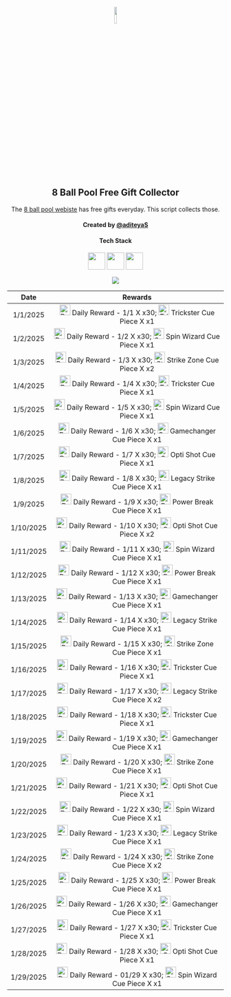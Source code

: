 <p align="center">
  <img src="https://github.com/aditeyaS/8bp-free-gift-collector/blob/main/8bplogo.png" height="10%" />
  <h2 align="center">8 Ball Pool Free Gift Collector</h3>
  <p align="center">The <a href="https://8ballpool.com/en/shop" target="_blank">8 ball pool webiste</a> has free gifts everyday. This script collects those.</p>
  <h4 align="center">Created by <a href="https://github.com/aditeyaS" target="_blank">@aditeyaS</a></h4>
  <div>
    <h4 align="center">Tech Stack</h4>
    <p align="center">
      <img height="40" width="40" src="https://cdn.simpleicons.org/javascript/F7DF1E" />
      <img height="40" width="40" src="https://cdn.simpleicons.org/puppeteer/40B5A4" />
      <img height="40" width="40" src="https://cdn.simpleicons.org/githubactions/2088FF" />
    </p>
  </div>
  <p align="center">
    <a href="https://github.com/aditeyaS/8bp-free-gift-collector/tree/main/archive" aria-label="View previous rewards">
        <img src="https://img.shields.io/badge/View_previous_rewards-8A2BE2?style=for-the-badge"/>
    </a>
  </p>
</p>

| Date | Rewards |
| :---: | :---: |
| 1/1/2025 | <img src="https://prod-hub-config.8ballpool.com/webshop_20241223_1728/knc92Qh2qAlS7O-wXN43BkwdG6XGR61TwmuGjM3tF8G3YRcZgVoh0PxcLmzMvTB1zOV0A0PSuSQVP5q_EnuW2w~9q8rQd_Sb5xX4yLLlQZx_WOB_NqvUXrmB9TQTA3SSCY.png" height="25" alt="Daily Reward - 1/1"/> Daily Reward - 1/1 X x30; <img src="https://prod-hub-config.8ballpool.com/webshop_20241223_1728/32jsniAyJp8Koi0nFarCqcjJ-v6oYuYEOVFx9DXCYi5dv7VvjPsgr9KH5DqUw3FMCWpYi66hIABPEO7obsXx-w~syawBUG7v9ZD3_1GoYhQWWK3heuF82at1vhrtd87Dxs.png" height="25" alt="Trickster Cue Piece"/> Trickster Cue Piece X x1 |
| 1/2/2025 | <img src="https://prod-hub-config.8ballpool.com/webshop_20241227_1742/knc92Qh2qAlS7O-wXN43BkwdG6XGR61TwmuGjM3tF8G3YRcZgVoh0PxcLmzMvTB1zOV0A0PSuSQVP5q_EnuW2w~9q8rQd_Sb5xX4yLLlQZx_WOB_NqvUXrmB9TQTA3SSCY.png" height="25" alt="Daily Reward - 1/2"/> Daily Reward - 1/2 X x30; <img src="https://prod-hub-config.8ballpool.com/webshop_20241227_1742/kRJ26qKDdiBr7BhDRql2WrGCjCeFmptmjEUzSV4nyT6IGfVzTv-8-r-Q-BRtkWB-VvofUc7CY9ifbsxldEok0Q~sNj_SHAvyngabQPPIdbDvVfHJL_RJMjZugE2GipYfyE.png" height="25" alt="Spin Wizard Cue Piece"/> Spin Wizard Cue Piece X x1 |
| 1/3/2025 | <img src="https://prod-hub-config.8ballpool.com/webshop_20241227_1742/knc92Qh2qAlS7O-wXN43BkwdG6XGR61TwmuGjM3tF8G3YRcZgVoh0PxcLmzMvTB1zOV0A0PSuSQVP5q_EnuW2w~9q8rQd_Sb5xX4yLLlQZx_WOB_NqvUXrmB9TQTA3SSCY.png" height="25" alt="Daily Reward - 1/3"/> Daily Reward - 1/3 X x30; <img src="https://prod-hub-config.8ballpool.com/webshop_20241227_1742/uew70LP1xb3fHZ8xtHSMRjEDW6rQ-cY3eRnnLRVJ5PBkhlO70MdgREScjjHMEG3N3FfsdgoJReO2lQIBmWkjLA~ENU5GRG4OIdHfBvOoxa5uTu2UabVzPAuR6xkk5SJypA.png" height="25" alt="Strike Zone Cue Piece"/> Strike Zone Cue Piece X x2 |
| 1/4/2025 | <img src="https://prod-hub-config.8ballpool.com/webshop_20241227_1742/knc92Qh2qAlS7O-wXN43BkwdG6XGR61TwmuGjM3tF8G3YRcZgVoh0PxcLmzMvTB1zOV0A0PSuSQVP5q_EnuW2w~9q8rQd_Sb5xX4yLLlQZx_WOB_NqvUXrmB9TQTA3SSCY.png" height="25" alt="Daily Reward - 1/4"/> Daily Reward - 1/4 X x30; <img src="https://prod-hub-config.8ballpool.com/webshop_20241227_1742/32jsniAyJp8Koi0nFarCqcjJ-v6oYuYEOVFx9DXCYi5dv7VvjPsgr9KH5DqUw3FMCWpYi66hIABPEO7obsXx-w~syawBUG7v9ZD3_1GoYhQWWK3heuF82at1vhrtd87Dxs.png" height="25" alt="Trickster Cue Piece"/> Trickster Cue Piece X x1 |
| 1/5/2025 | <img src="https://prod-hub-config.8ballpool.com/webshop_20241227_1742/knc92Qh2qAlS7O-wXN43BkwdG6XGR61TwmuGjM3tF8G3YRcZgVoh0PxcLmzMvTB1zOV0A0PSuSQVP5q_EnuW2w~9q8rQd_Sb5xX4yLLlQZx_WOB_NqvUXrmB9TQTA3SSCY.png" height="25" alt="Daily Reward - 1/5"/> Daily Reward - 1/5 X x30; <img src="https://prod-hub-config.8ballpool.com/webshop_20241227_1742/kRJ26qKDdiBr7BhDRql2WrGCjCeFmptmjEUzSV4nyT6IGfVzTv-8-r-Q-BRtkWB-VvofUc7CY9ifbsxldEok0Q~sNj_SHAvyngabQPPIdbDvVfHJL_RJMjZugE2GipYfyE.png" height="25" alt="Spin Wizard Cue Piece"/> Spin Wizard Cue Piece X x1 |
| 1/6/2025 | <img src="https://prod-hub-config.8ballpool.com/webshop_20241227_1742/knc92Qh2qAlS7O-wXN43BkwdG6XGR61TwmuGjM3tF8G3YRcZgVoh0PxcLmzMvTB1zOV0A0PSuSQVP5q_EnuW2w~9q8rQd_Sb5xX4yLLlQZx_WOB_NqvUXrmB9TQTA3SSCY.png" height="25" alt="Daily Reward - 1/6"/> Daily Reward - 1/6 X x30; <img src="https://prod-hub-config.8ballpool.com/webshop_20241227_1742/gfAwKYBs_hqq_Su7FRAUAFxbgI5Gx0kdx__P8u2kewXDUik6XCodC8Wf_TOaHFrt_EbYIi5xt1AA2xwY8QCueQ~IiSrrgA2lgrL2fRsW62I5UYetQYmw-rdPum9EzVKL8g.png" height="25" alt="Gamechanger Cue Piece"/> Gamechanger Cue Piece X x1 |
| 1/7/2025 | <img src="https://prod-hub-config.8ballpool.com/webshop_20241227_1742/knc92Qh2qAlS7O-wXN43BkwdG6XGR61TwmuGjM3tF8G3YRcZgVoh0PxcLmzMvTB1zOV0A0PSuSQVP5q_EnuW2w~9q8rQd_Sb5xX4yLLlQZx_WOB_NqvUXrmB9TQTA3SSCY.png" height="25" alt="Daily Reward - 1/7"/> Daily Reward - 1/7 X x30; <img src="https://prod-hub-config.8ballpool.com/webshop_20241227_1742/Psx-E7uPYsPupGj0nxmL-ggEUzHn-7lsgkMAwlcVF4gwPZSN_a8mgloScb-GG-vdGTPe2BGN48s55voNCggOwg~AFzNC1iBF6kM5VF7z3TAuOb6gNgagPGTHZUH3ViCTlg.png" height="25" alt="Opti Shot Cue Piece"/> Opti Shot Cue Piece X x1 |
| 1/8/2025 | <img src="https://prod-hub-config.8ballpool.com/webshop_20250107_15659/1ZtoEzX1hHxFBKFMljOJBabn5LbeuYpWsbxrbZ3CrTun5j-TcquRPECdRNAGtrd6VR6xYxzi_bbODFLK8GFpDg~wVwiSrKTJuZ9x1lU3cXaKT7RGxMOrPtVclMkeVopDPs.png" height="25" alt="Daily Reward - 1/8"/> Daily Reward - 1/8 X x30; <img src="https://prod-hub-config.8ballpool.com/webshop_20250107_15659/8PI4-d_WCdZfX89MjpTDzhvZExiSs82ceYsV3TPfPrBD7Zjbrai0rqGWpaBnBKerusaWXi6G3FBR3FHmaATb_Q~gK2G3yYltIZcfsuN4lhxXVq-ktHacK_yO3ac-N6McFA.png" height="25" alt="Legacy Strike Cue Piece"/> Legacy Strike Cue Piece X x1 |
| 1/9/2025 | <img src="https://prod-hub-config.8ballpool.com/webshop_20250107_15659/1ZtoEzX1hHxFBKFMljOJBabn5LbeuYpWsbxrbZ3CrTun5j-TcquRPECdRNAGtrd6VR6xYxzi_bbODFLK8GFpDg~wVwiSrKTJuZ9x1lU3cXaKT7RGxMOrPtVclMkeVopDPs.png" height="25" alt="Daily Reward - 1/9"/> Daily Reward - 1/9 X x30; <img src="https://prod-hub-config.8ballpool.com/webshop_20250107_15659/mNnZWuEOnaxrZiFEn0apCZsaxydrm7_45_rCxX7ipZjrua-KLdMHlxKeu77TZwEAUZCsVA52ZIKsmXiDVeUwVQ~kx0MT45xRtcGPIPCqrnGTAezM0yQc5Ind0hQgvrI-xc.png" height="25" alt="Power Break Cue Piece"/> Power Break Cue Piece X x1 |
| 1/10/2025 | <img src="https://prod-hub-config.8ballpool.com/webshop_20250107_15659/1ZtoEzX1hHxFBKFMljOJBabn5LbeuYpWsbxrbZ3CrTun5j-TcquRPECdRNAGtrd6VR6xYxzi_bbODFLK8GFpDg~wVwiSrKTJuZ9x1lU3cXaKT7RGxMOrPtVclMkeVopDPs.png" height="25" alt="Daily Reward - 1/10"/> Daily Reward - 1/10 X x30; <img src="https://prod-hub-config.8ballpool.com/webshop_20250107_15659/Psx-E7uPYsPupGj0nxmL-ggEUzHn-7lsgkMAwlcVF4gwPZSN_a8mgloScb-GG-vdGTPe2BGN48s55voNCggOwg~AFzNC1iBF6kM5VF7z3TAuOb6gNgagPGTHZUH3ViCTlg.png" height="25" alt="Opti Shot Cue Piece"/> Opti Shot Cue Piece X x2 |
| 1/11/2025 | <img src="https://prod-hub-config.8ballpool.com/webshop_20250107_15659/1ZtoEzX1hHxFBKFMljOJBabn5LbeuYpWsbxrbZ3CrTun5j-TcquRPECdRNAGtrd6VR6xYxzi_bbODFLK8GFpDg~wVwiSrKTJuZ9x1lU3cXaKT7RGxMOrPtVclMkeVopDPs.png" height="25" alt="Daily Reward - 1/11"/> Daily Reward - 1/11 X x30; <img src="https://prod-hub-config.8ballpool.com/webshop_20250107_15659/kRJ26qKDdiBr7BhDRql2WrGCjCeFmptmjEUzSV4nyT6IGfVzTv-8-r-Q-BRtkWB-VvofUc7CY9ifbsxldEok0Q~sNj_SHAvyngabQPPIdbDvVfHJL_RJMjZugE2GipYfyE.png" height="25" alt="Spin Wizard Cue Piece"/> Spin Wizard Cue Piece X x1 |
| 1/12/2025 | <img src="https://prod-hub-config.8ballpool.com/webshop_20250107_15659/1ZtoEzX1hHxFBKFMljOJBabn5LbeuYpWsbxrbZ3CrTun5j-TcquRPECdRNAGtrd6VR6xYxzi_bbODFLK8GFpDg~wVwiSrKTJuZ9x1lU3cXaKT7RGxMOrPtVclMkeVopDPs.png" height="25" alt="Daily Reward - 1/12"/> Daily Reward - 1/12 X x30; <img src="https://prod-hub-config.8ballpool.com/webshop_20250107_15659/mNnZWuEOnaxrZiFEn0apCZsaxydrm7_45_rCxX7ipZjrua-KLdMHlxKeu77TZwEAUZCsVA52ZIKsmXiDVeUwVQ~kx0MT45xRtcGPIPCqrnGTAezM0yQc5Ind0hQgvrI-xc.png" height="25" alt="Power Break Cue Piece"/> Power Break Cue Piece X x1 |
| 1/13/2025 | <img src="https://prod-hub-config.8ballpool.com/webshop_20250107_15659/1ZtoEzX1hHxFBKFMljOJBabn5LbeuYpWsbxrbZ3CrTun5j-TcquRPECdRNAGtrd6VR6xYxzi_bbODFLK8GFpDg~wVwiSrKTJuZ9x1lU3cXaKT7RGxMOrPtVclMkeVopDPs.png" height="25" alt="Daily Reward - 1/13"/> Daily Reward - 1/13 X x30; <img src="https://prod-hub-config.8ballpool.com/webshop_20250107_15659/gfAwKYBs_hqq_Su7FRAUAFxbgI5Gx0kdx__P8u2kewXDUik6XCodC8Wf_TOaHFrt_EbYIi5xt1AA2xwY8QCueQ~IiSrrgA2lgrL2fRsW62I5UYetQYmw-rdPum9EzVKL8g.png" height="25" alt="Gamechanger Cue Piece"/> Gamechanger Cue Piece X x1 |
| 1/14/2025 | <img src="https://prod-hub-config.8ballpool.com/webshop_20250107_15659/1ZtoEzX1hHxFBKFMljOJBabn5LbeuYpWsbxrbZ3CrTun5j-TcquRPECdRNAGtrd6VR6xYxzi_bbODFLK8GFpDg~wVwiSrKTJuZ9x1lU3cXaKT7RGxMOrPtVclMkeVopDPs.png" height="25" alt="Daily Reward - 1/14"/> Daily Reward - 1/14 X x30; <img src="https://prod-hub-config.8ballpool.com/webshop_20250107_15659/8PI4-d_WCdZfX89MjpTDzhvZExiSs82ceYsV3TPfPrBD7Zjbrai0rqGWpaBnBKerusaWXi6G3FBR3FHmaATb_Q~gK2G3yYltIZcfsuN4lhxXVq-ktHacK_yO3ac-N6McFA.png" height="25" alt="Legacy Strike Cue Piece"/> Legacy Strike Cue Piece X x1 |
| 1/15/2025 | <img src="https://prod-hub-config.8ballpool.com/webshop_20250113_1631/1ZtoEzX1hHxFBKFMljOJBabn5LbeuYpWsbxrbZ3CrTun5j-TcquRPECdRNAGtrd6VR6xYxzi_bbODFLK8GFpDg~wVwiSrKTJuZ9x1lU3cXaKT7RGxMOrPtVclMkeVopDPs.png" height="25" alt="Daily Reward - 1/15"/> Daily Reward - 1/15 X x30; <img src="https://prod-hub-config.8ballpool.com/webshop_20250113_1631/uew70LP1xb3fHZ8xtHSMRjEDW6rQ-cY3eRnnLRVJ5PBkhlO70MdgREScjjHMEG3N3FfsdgoJReO2lQIBmWkjLA~ENU5GRG4OIdHfBvOoxa5uTu2UabVzPAuR6xkk5SJypA.png" height="25" alt="Strike Zone Cue Piece"/> Strike Zone Cue Piece X x1 |
| 1/16/2025 | <img src="https://prod-hub-config.8ballpool.com/webshop_20250113_1631/1ZtoEzX1hHxFBKFMljOJBabn5LbeuYpWsbxrbZ3CrTun5j-TcquRPECdRNAGtrd6VR6xYxzi_bbODFLK8GFpDg~wVwiSrKTJuZ9x1lU3cXaKT7RGxMOrPtVclMkeVopDPs.png" height="25" alt="Daily Reward - 1/16"/> Daily Reward - 1/16 X x30; <img src="https://prod-hub-config.8ballpool.com/webshop_20250113_1631/32jsniAyJp8Koi0nFarCqcjJ-v6oYuYEOVFx9DXCYi5dv7VvjPsgr9KH5DqUw3FMCWpYi66hIABPEO7obsXx-w~syawBUG7v9ZD3_1GoYhQWWK3heuF82at1vhrtd87Dxs.png" height="25" alt="Trickster Cue Piece"/> Trickster Cue Piece X x1 |
| 1/17/2025 | <img src="https://prod-hub-config.8ballpool.com/webshop_20250113_1631/1ZtoEzX1hHxFBKFMljOJBabn5LbeuYpWsbxrbZ3CrTun5j-TcquRPECdRNAGtrd6VR6xYxzi_bbODFLK8GFpDg~wVwiSrKTJuZ9x1lU3cXaKT7RGxMOrPtVclMkeVopDPs.png" height="25" alt="Daily Reward - 1/17"/> Daily Reward - 1/17 X x30; <img src="https://prod-hub-config.8ballpool.com/webshop_20250113_1631/8PI4-d_WCdZfX89MjpTDzhvZExiSs82ceYsV3TPfPrBD7Zjbrai0rqGWpaBnBKerusaWXi6G3FBR3FHmaATb_Q~gK2G3yYltIZcfsuN4lhxXVq-ktHacK_yO3ac-N6McFA.png" height="25" alt="Legacy Strike Cue Piece"/> Legacy Strike Cue Piece X x2 |
| 1/18/2025 | <img src="https://prod-hub-config.8ballpool.com/webshop_20250113_1631/1ZtoEzX1hHxFBKFMljOJBabn5LbeuYpWsbxrbZ3CrTun5j-TcquRPECdRNAGtrd6VR6xYxzi_bbODFLK8GFpDg~wVwiSrKTJuZ9x1lU3cXaKT7RGxMOrPtVclMkeVopDPs.png" height="25" alt="Daily Reward - 1/18"/> Daily Reward - 1/18 X x30; <img src="https://prod-hub-config.8ballpool.com/webshop_20250113_1631/32jsniAyJp8Koi0nFarCqcjJ-v6oYuYEOVFx9DXCYi5dv7VvjPsgr9KH5DqUw3FMCWpYi66hIABPEO7obsXx-w~syawBUG7v9ZD3_1GoYhQWWK3heuF82at1vhrtd87Dxs.png" height="25" alt="Trickster Cue Piece"/> Trickster Cue Piece X x1 |
| 1/19/2025 | <img src="https://prod-hub-config.8ballpool.com/webshop_20250113_1631/1ZtoEzX1hHxFBKFMljOJBabn5LbeuYpWsbxrbZ3CrTun5j-TcquRPECdRNAGtrd6VR6xYxzi_bbODFLK8GFpDg~wVwiSrKTJuZ9x1lU3cXaKT7RGxMOrPtVclMkeVopDPs.png" height="25" alt="Daily Reward - 1/19"/> Daily Reward - 1/19 X x30; <img src="https://prod-hub-config.8ballpool.com/webshop_20250113_1631/gfAwKYBs_hqq_Su7FRAUAFxbgI5Gx0kdx__P8u2kewXDUik6XCodC8Wf_TOaHFrt_EbYIi5xt1AA2xwY8QCueQ~IiSrrgA2lgrL2fRsW62I5UYetQYmw-rdPum9EzVKL8g.png" height="25" alt="Gamechanger Cue Piece"/> Gamechanger Cue Piece X x1 |
| 1/20/2025 | <img src="https://prod-hub-config.8ballpool.com/webshop_20250113_1631/1ZtoEzX1hHxFBKFMljOJBabn5LbeuYpWsbxrbZ3CrTun5j-TcquRPECdRNAGtrd6VR6xYxzi_bbODFLK8GFpDg~wVwiSrKTJuZ9x1lU3cXaKT7RGxMOrPtVclMkeVopDPs.png" height="25" alt="Daily Reward - 1/20"/> Daily Reward - 1/20 X x30; <img src="https://prod-hub-config.8ballpool.com/webshop_20250113_1631/uew70LP1xb3fHZ8xtHSMRjEDW6rQ-cY3eRnnLRVJ5PBkhlO70MdgREScjjHMEG3N3FfsdgoJReO2lQIBmWkjLA~ENU5GRG4OIdHfBvOoxa5uTu2UabVzPAuR6xkk5SJypA.png" height="25" alt="Strike Zone Cue Piece"/> Strike Zone Cue Piece X x1 |
| 1/21/2025 | <img src="https://prod-hub-config.8ballpool.com/webshop_20250113_1631/1ZtoEzX1hHxFBKFMljOJBabn5LbeuYpWsbxrbZ3CrTun5j-TcquRPECdRNAGtrd6VR6xYxzi_bbODFLK8GFpDg~wVwiSrKTJuZ9x1lU3cXaKT7RGxMOrPtVclMkeVopDPs.png" height="25" alt="Daily Reward - 1/21"/> Daily Reward - 1/21 X x30; <img src="https://prod-hub-config.8ballpool.com/webshop_20250113_1631/Psx-E7uPYsPupGj0nxmL-ggEUzHn-7lsgkMAwlcVF4gwPZSN_a8mgloScb-GG-vdGTPe2BGN48s55voNCggOwg~AFzNC1iBF6kM5VF7z3TAuOb6gNgagPGTHZUH3ViCTlg.png" height="25" alt="Opti Shot Cue Piece"/> Opti Shot Cue Piece X x1 |
| 1/22/2025 | <img src="https://prod-hub-config.8ballpool.com/webshop_20250117_1530/1ZtoEzX1hHxFBKFMljOJBabn5LbeuYpWsbxrbZ3CrTun5j-TcquRPECdRNAGtrd6VR6xYxzi_bbODFLK8GFpDg~wVwiSrKTJuZ9x1lU3cXaKT7RGxMOrPtVclMkeVopDPs.png" height="25" alt="Daily Reward - 1/22"/> Daily Reward - 1/22 X x30; <img src="https://prod-hub-config.8ballpool.com/webshop_20250117_1530/kRJ26qKDdiBr7BhDRql2WrGCjCeFmptmjEUzSV4nyT6IGfVzTv-8-r-Q-BRtkWB-VvofUc7CY9ifbsxldEok0Q~sNj_SHAvyngabQPPIdbDvVfHJL_RJMjZugE2GipYfyE.png" height="25" alt="Spin Wizard Cue Piece"/> Spin Wizard Cue Piece X x1 |
| 1/23/2025 | <img src="https://prod-hub-config.8ballpool.com/webshop_20250117_1530/1ZtoEzX1hHxFBKFMljOJBabn5LbeuYpWsbxrbZ3CrTun5j-TcquRPECdRNAGtrd6VR6xYxzi_bbODFLK8GFpDg~wVwiSrKTJuZ9x1lU3cXaKT7RGxMOrPtVclMkeVopDPs.png" height="25" alt="Daily Reward - 1/23"/> Daily Reward - 1/23 X x30; <img src="https://prod-hub-config.8ballpool.com/webshop_20250117_1530/8PI4-d_WCdZfX89MjpTDzhvZExiSs82ceYsV3TPfPrBD7Zjbrai0rqGWpaBnBKerusaWXi6G3FBR3FHmaATb_Q~gK2G3yYltIZcfsuN4lhxXVq-ktHacK_yO3ac-N6McFA.png" height="25" alt="Legacy Strike Cue Piece"/> Legacy Strike Cue Piece X x1 |
| 1/24/2025 | <img src="https://prod-hub-config.8ballpool.com/webshop_20250117_1530/1ZtoEzX1hHxFBKFMljOJBabn5LbeuYpWsbxrbZ3CrTun5j-TcquRPECdRNAGtrd6VR6xYxzi_bbODFLK8GFpDg~wVwiSrKTJuZ9x1lU3cXaKT7RGxMOrPtVclMkeVopDPs.png" height="25" alt="Daily Reward - 1/24"/> Daily Reward - 1/24 X x30; <img src="https://prod-hub-config.8ballpool.com/webshop_20250117_1530/uew70LP1xb3fHZ8xtHSMRjEDW6rQ-cY3eRnnLRVJ5PBkhlO70MdgREScjjHMEG3N3FfsdgoJReO2lQIBmWkjLA~ENU5GRG4OIdHfBvOoxa5uTu2UabVzPAuR6xkk5SJypA.png" height="25" alt="Strike Zone Cue Piece"/> Strike Zone Cue Piece X x2 |
| 1/25/2025 | <img src="https://prod-hub-config.8ballpool.com/webshop_20250117_1530/1ZtoEzX1hHxFBKFMljOJBabn5LbeuYpWsbxrbZ3CrTun5j-TcquRPECdRNAGtrd6VR6xYxzi_bbODFLK8GFpDg~wVwiSrKTJuZ9x1lU3cXaKT7RGxMOrPtVclMkeVopDPs.png" height="25" alt="Daily Reward - 1/25"/> Daily Reward - 1/25 X x30; <img src="https://prod-hub-config.8ballpool.com/webshop_20250117_1530/mNnZWuEOnaxrZiFEn0apCZsaxydrm7_45_rCxX7ipZjrua-KLdMHlxKeu77TZwEAUZCsVA52ZIKsmXiDVeUwVQ~kx0MT45xRtcGPIPCqrnGTAezM0yQc5Ind0hQgvrI-xc.png" height="25" alt="Power Break Cue Piece"/> Power Break Cue Piece X x1 |
| 1/26/2025 | <img src="https://prod-hub-config.8ballpool.com/webshop_20250117_1530/1ZtoEzX1hHxFBKFMljOJBabn5LbeuYpWsbxrbZ3CrTun5j-TcquRPECdRNAGtrd6VR6xYxzi_bbODFLK8GFpDg~wVwiSrKTJuZ9x1lU3cXaKT7RGxMOrPtVclMkeVopDPs.png" height="25" alt="Daily Reward - 1/26"/> Daily Reward - 1/26 X x30; <img src="https://prod-hub-config.8ballpool.com/webshop_20250117_1530/gfAwKYBs_hqq_Su7FRAUAFxbgI5Gx0kdx__P8u2kewXDUik6XCodC8Wf_TOaHFrt_EbYIi5xt1AA2xwY8QCueQ~IiSrrgA2lgrL2fRsW62I5UYetQYmw-rdPum9EzVKL8g.png" height="25" alt="Gamechanger Cue Piece"/> Gamechanger Cue Piece X x1 |
| 1/27/2025 | <img src="https://prod-hub-config.8ballpool.com/webshop_20250117_1530/1ZtoEzX1hHxFBKFMljOJBabn5LbeuYpWsbxrbZ3CrTun5j-TcquRPECdRNAGtrd6VR6xYxzi_bbODFLK8GFpDg~wVwiSrKTJuZ9x1lU3cXaKT7RGxMOrPtVclMkeVopDPs.png" height="25" alt="Daily Reward - 1/27"/> Daily Reward - 1/27 X x30; <img src="https://prod-hub-config.8ballpool.com/webshop_20250117_1530/32jsniAyJp8Koi0nFarCqcjJ-v6oYuYEOVFx9DXCYi5dv7VvjPsgr9KH5DqUw3FMCWpYi66hIABPEO7obsXx-w~syawBUG7v9ZD3_1GoYhQWWK3heuF82at1vhrtd87Dxs.png" height="25" alt="Trickster Cue Piece"/> Trickster Cue Piece X x1 |
| 1/28/2025 | <img src="https://prod-hub-config.8ballpool.com/webshop_20250117_1530/1ZtoEzX1hHxFBKFMljOJBabn5LbeuYpWsbxrbZ3CrTun5j-TcquRPECdRNAGtrd6VR6xYxzi_bbODFLK8GFpDg~wVwiSrKTJuZ9x1lU3cXaKT7RGxMOrPtVclMkeVopDPs.png" height="25" alt="Daily Reward - 1/28"/> Daily Reward - 1/28 X x30; <img src="https://prod-hub-config.8ballpool.com/webshop_20250117_1530/Psx-E7uPYsPupGj0nxmL-ggEUzHn-7lsgkMAwlcVF4gwPZSN_a8mgloScb-GG-vdGTPe2BGN48s55voNCggOwg~AFzNC1iBF6kM5VF7z3TAuOb6gNgagPGTHZUH3ViCTlg.png" height="25" alt="Opti Shot Cue Piece"/> Opti Shot Cue Piece X x1 |
| 1/29/2025 | <img src="https://prod-hub-config.8ballpool.com/webshop_20250124_1647/USnWllb4w-KS4fPEiBXf9dXsUhGEu_cEuR5PKmHzQveA44iVLfBNVCW-sP077br4GttwgOzIkdVrgQ-yjQrANg~2u1G07bO-jxFq5aOYBDP256_sKAEouUCXJvyfJUncFI.png" height="25" alt="Daily Reward - 01/29"/> Daily Reward - 01/29 X x30; <img src="https://prod-hub-config.8ballpool.com/webshop_20250124_1647/kRJ26qKDdiBr7BhDRql2WrGCjCeFmptmjEUzSV4nyT6IGfVzTv-8-r-Q-BRtkWB-VvofUc7CY9ifbsxldEok0Q~sNj_SHAvyngabQPPIdbDvVfHJL_RJMjZugE2GipYfyE.png" height="25" alt="Spin Wizard Cue Piece"/> Spin Wizard Cue Piece X x1 |
